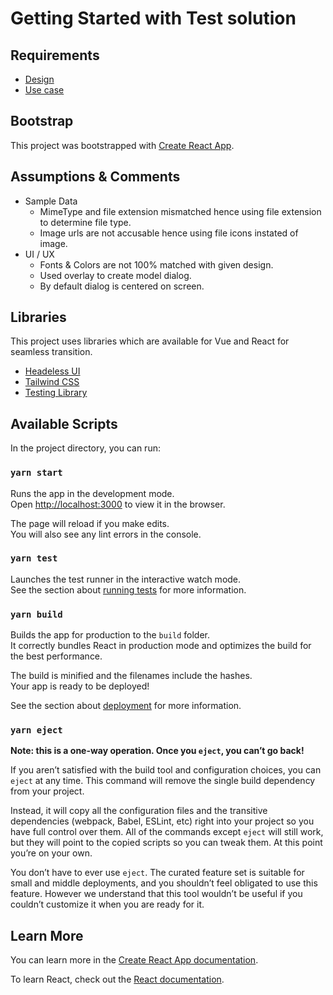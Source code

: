 # Getting Started with Test solution

## Requirements
- [Design](https://www.figma.com/proto/4v2vqqsnubWyedOb0bZuVU/File-Selector-case?node-id=1%3A1944&viewport=1477%2C398%2C1.2320507764816284&scaling=min-zoom&page-id=0%3A1)
- [Use case](https://reoso.notion.site/File-Selector-case-7fb10e9fa9f242e9b30228dcaca7eb87)

## Bootstrap
This project was bootstrapped with [Create React App](https://github.com/facebook/create-react-app).

## Assumptions & Comments
- Sample Data
  - MimeType and file extension mismatched hence using file extension to determine file type.
  - Image urls are not accusable hence using file icons instated of image.
- UI / UX
  - Fonts & Colors are not 100% matched with given design.
  - Used overlay to create model dialog.
  - By default dialog is centered on screen.
## Libraries

This project uses libraries which are available for Vue and React for seamless transition.
- [Headeless UI](https://headlessui.dev)
- [Tailwind CSS](https://tailwindcss.com)
- [Testing Library](https://testing-library.com)

## Available Scripts

In the project directory, you can run:

### `yarn start`

Runs the app in the development mode.\
Open [http://localhost:3000](http://localhost:3000) to view it in the browser.

The page will reload if you make edits.\
You will also see any lint errors in the console.

### `yarn test`

Launches the test runner in the interactive watch mode.\
See the section about [running tests](https://facebook.github.io/create-react-app/docs/running-tests) for more information.

### `yarn build`

Builds the app for production to the `build` folder.\
It correctly bundles React in production mode and optimizes the build for the best performance.

The build is minified and the filenames include the hashes.\
Your app is ready to be deployed!

See the section about [deployment](https://facebook.github.io/create-react-app/docs/deployment) for more information.

### `yarn eject`

**Note: this is a one-way operation. Once you `eject`, you can’t go back!**

If you aren’t satisfied with the build tool and configuration choices, you can `eject` at any time. This command will remove the single build dependency from your project.

Instead, it will copy all the configuration files and the transitive dependencies (webpack, Babel, ESLint, etc) right into your project so you have full control over them. All of the commands except `eject` will still work, but they will point to the copied scripts so you can tweak them. At this point you’re on your own.

You don’t have to ever use `eject`. The curated feature set is suitable for small and middle deployments, and you shouldn’t feel obligated to use this feature. However we understand that this tool wouldn’t be useful if you couldn’t customize it when you are ready for it.

## Learn More

You can learn more in the [Create React App documentation](https://facebook.github.io/create-react-app/docs/getting-started).

To learn React, check out the [React documentation](https://reactjs.org/).
